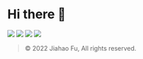 # Hi there 👋

[![](https://img.shields.io/badge/-个人主页-000000.svg?style=for-the-badge&logo=notion&logoColor=white)](https://many.link/beixinti)  [![](https://img.shields.io/badge/-Linktree-CF245F.svg?style=for-the-badge&logo=linktree&logoColor=white)](https://many.link/beixinti)  [![](https://img.shields.io/badge/-捐赠-FF5722.svg?style=for-the-badge&logo=patreon&logoColor=white)](https://github.com/beixinti/beixinti/blob/main/DONATE.md)  [![](https://img.shields.io/badge/-联络-009688.svg?style=for-the-badge&logo=mail.ru&logoColor=white)](https://github.com/beixinti/beixinti/blob/main/CONTACT.md)

> © 2022 Jiahao Fu, All rights reserved.  
